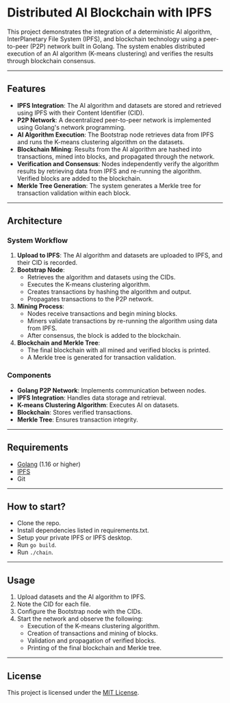 # Distributed AI Blockchain with IPFS

This project demonstrates the integration of a deterministic AI algorithm, InterPlanetary File System (IPFS), and blockchain technology using a peer-to-peer (P2P) network built in Golang. The system enables distributed execution of an AI algorithm (K-means clustering) and verifies the results through blockchain consensus.

---

## Features

- **IPFS Integration**: The AI algorithm and datasets are stored and retrieved using IPFS with their Content Identifier (CID).
- **P2P Network**: A decentralized peer-to-peer network is implemented using Golang's network programming.
- **AI Algorithm Execution**: The Bootstrap node retrieves data from IPFS and runs the K-means clustering algorithm on the datasets.
- **Blockchain Mining**: Results from the AI algorithm are hashed into transactions, mined into blocks, and propagated through the network.
- **Verification and Consensus**: Nodes independently verify the algorithm results by retrieving data from IPFS and re-running the algorithm. Verified blocks are added to the blockchain.
- **Merkle Tree Generation**: The system generates a Merkle tree for transaction validation within each block.

---

## Architecture

### System Workflow
1. **Upload to IPFS**: The AI algorithm and datasets are uploaded to IPFS, and their CID is recorded.
2. **Bootstrap Node**: 
   - Retrieves the algorithm and datasets using the CIDs.
   - Executes the K-means clustering algorithm.
   - Creates transactions by hashing the algorithm and output.
   - Propagates transactions to the P2P network.
3. **Mining Process**:
   - Nodes receive transactions and begin mining blocks.
   - Miners validate transactions by re-running the algorithm using data from IPFS.
   - After consensus, the block is added to the blockchain.
4. **Blockchain and Merkle Tree**:
   - The final blockchain with all mined and verified blocks is printed.
   - A Merkle tree is generated for transaction validation.

### Components
- **Golang P2P Network**: Implements communication between nodes.
- **IPFS Integration**: Handles data storage and retrieval.
- **K-means Clustering Algorithm**: Executes AI on datasets.
- **Blockchain**: Stores verified transactions.
- **Merkle Tree**: Ensures transaction integrity.

---

## Requirements

- [Golang](https://golang.org/) (1.16 or higher)
- [IPFS](https://ipfs.io/)
- Git

---

## How to start?
- Clone the repo.
- Install dependencies listed in requirements.txt.
- Setup your private IPFS or IPFS desktop.
- Run `go build`.
- Run `./chain`.

---

## Usage

1. Upload datasets and the AI algorithm to IPFS.
2. Note the CID for each file.
3. Configure the Bootstrap node with the CIDs.
4. Start the network and observe the following:
   - Execution of the K-means clustering algorithm.
   - Creation of transactions and mining of blocks.
   - Validation and propagation of verified blocks.
   - Printing of the final blockchain and Merkle tree.

---

## License

This project is licensed under the [MIT License](LICENSE).
